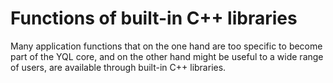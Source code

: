 # Functions of built-in C++ libraries

Many application functions that on the one hand are too specific to become part of the YQL core, and on the other hand might be useful to a wide range of users, are available through built-in C++ libraries.

